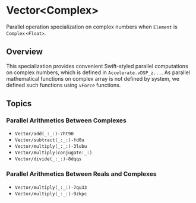 #  Vector<Complex<Float>>
Parallel operation specialization on complex numbers when `Element` is ``Complex`` `<Float>`.

## Overview

This specialization provides convenient Swift-styled parallel computations on complex numbers,
which is defined in `Accelerate.vDSP_z...`. 
As parallel mathematical functions on complex array is not defined by system,
we defined such functions using `vForce` functions.


## Topics
### Parallel Arithmetics Between Complexes
- ``Vector/add(_:_:)-7ht90``
- ``Vector/subtract(_:_:)-fd0u``
- ``Vector/multiply(_:_:)-3lubu``
- ``Vector/multiply(conjugate:_:)``
- ``Vector/divide(_:_:)-8dqqs``

### Parallel Arithmetics Between Reals and Complexes

- ``Vector/multiply(_:_:)-7qu33``
- ``Vector/multiply(_:_:)-9zkpc``
